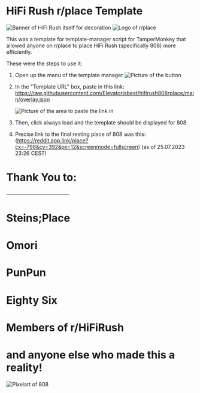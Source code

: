 # HiFi Rush r/place Template
![Banner of HiFi Rush itself for decoration](https://cdn.cloudflare.steamstatic.com/steam/apps/1817230/library_hero.jpg?t=1689270310)
![Logo of r/place](https://styles.redditmedia.com/t5_2sxhs/styles/communityIcon_5ejpm2gtctq81.png?width=256&s=66292afe20bb85730f4192931b01da86e75acfaa)

This was a template for template-manager script for TamperMonkey that allowed anyone on r/place to place HiFi Rush (specifically 808) more efficiently.

These were the steps to use it:

1. Open up the menu of the template manager ![Picture of the button](https://i.imgur.com/i6K9VVi.png)

2. In the "Template URL" box, paste in this link: https://raw.githubusercontent.com/Elevatorisbest/hifirush808rplace/main/overlay.json

   ![Picture of the area to paste the link in](https://i.imgur.com/GdLRJb5.png)

4. Then, click always load and the template should be displayed for 808.

5. Precise link to the final resting place of 808 was this: (https://reddit.app.link/place?cx=-798&cy=392&px=12&screenmode=fullscreen) (as of 25.07.2023 23:26 CEST)

# Thank You to:
————————————
# Steins;Place
# Omori
# PunPun
# Eighty Six
# Members of r/HiFiRush

# and anyone else who made this a reality!

![Pixelart of 808](https://i.imgur.com/m7a44wx.png)
